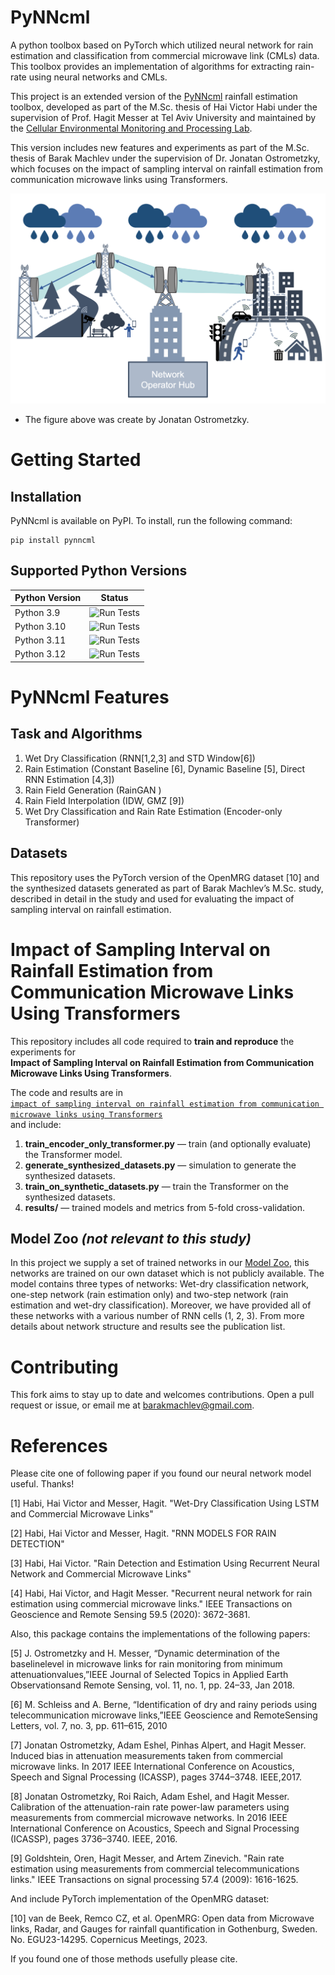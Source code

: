 
# PyNNcml
A python toolbox based on PyTorch which utilized neural network for rain estimation and classification from commercial microwave link (CMLs) data. This toolbox provides an implementation of algorithms for extracting rain-rate using neural networks and CMLs.

This project is an extended version of the [PyNNcml](https://github.com/haihabi/PyNNcml) rainfall estimation toolbox, developed as part of the M.Sc. thesis of Hai Victor Habi under the supervision of Prof. Hagit Messer at Tel Aviv University and maintained by the [Cellular Environmental Monitoring and Processing Lab](https://cellenmonlab.tau.ac.il/).  

This version includes new features and experiments as part of the M.Sc. thesis of Barak Machlev under the supervision of Dr. Jonatan Ostrometzky, which focuses on the impact of sampling interval on rainfall estimation from communication microwave links using Transformers.

![plot](./images/cml_figure.png)
* The figure above was create by Jonatan Ostrometzky.


# Getting Started
## Installation
PyNNcml is available on PyPI. To install, run the following command:
```
pip install pynncml
```

## Supported Python Versions



| Python Version | Status                                                                                                |
|----------------|-------------------------------------------------------------------------------------------------------|
| Python 3.9     | ![Run Tests](https://github.com/haihabi/PyNNcml/actions/workflows/run_test_python_3_9.yml/badge.svg)  |
| Python 3.10    | ![Run Tests](https://github.com/haihabi/PyNNcml/actions/workflows/run_test_python_3_10.yml/badge.svg) |
| Python 3.11    | ![Run Tests](https://github.com/haihabi/PyNNcml/actions/workflows/run_test_python_3_11.yml/badge.svg) |
| Python 3.12    | ![Run Tests](https://github.com/haihabi/PyNNcml/actions/workflows/run_test_python_3_12.yml/badge.svg) |


# PyNNcml Features

## Task and Algorithms

1. Wet Dry Classification (RNN[1,2,3] and STD Window[6])
2. Rain Estimation (Constant Baseline [6], Dynamic Baseline [5], Direct RNN Estimation [4,3])
3. Rain Field Generation (RainGAN )
4. Rain Field Interpolation (IDW, GMZ [9])
5. Wet Dry Classification and Rain Rate Estimation (Encoder-only Transformer)


## Datasets
This repository uses the PyTorch version of the OpenMRG dataset [10] and the synthesized datasets generated as part of Barak Machlev’s M.Sc. study, described in detail in the study and used for evaluating the impact of sampling interval on rainfall estimation.

# Impact of Sampling Interval on Rainfall Estimation from Communication Microwave Links Using Transformers

This repository includes all code required to **train and reproduce** the experiments for  
**Impact of Sampling Interval on Rainfall Estimation from Communication Microwave Links Using Transformers**.

The code and results are in  
[`impact of sampling interval on rainfall estimation from communication microwave links using Transformers`](./impact%20of%20sampling%20interval%20on%20rainfall%20estimation%20from%20communication%20microwave%20links%20using%20Transformers)  
and include:

1. **train_encoder_only_transformer.py** — train (and optionally evaluate) the Transformer model.
2. **generate_synthesized_datasets.py** — simulation to generate the synthesized datasets.
3. **train_on_synthetic_datasets.py** — train the Transformer on the synthesized datasets.
4. **results/** — trained models and metrics from 5-fold cross-validation.



## Model Zoo *(not relevant to this study)*
In this project we supply a set of trained networks in our [Model Zoo](https://github.com/haihabi/PyNNcml/tree/master/pynncml/model_zoo), this networks are trained on our own dataset which is not publicly available.
The model contains three types of networks: Wet-dry classification network, one-step network (rain estimation only) and two-step network (rain estimation and wet-dry classification). Moreover, we have provided all of these networks with a various number of RNN cells (1, 2, 3). From more details about network structure and results see the publication list.

# Contributing

This fork aims to stay up to date and welcomes contributions.
Open a pull request or issue, or email me at barakmachlev@gmail.com.


# References

Please cite one of following paper if you found our neural network model useful. Thanks!

[1] Habi, Hai Victor and Messer, Hagit. "Wet-Dry Classification Using LSTM and Commercial Microwave Links"



[2] Habi, Hai Victor and Messer, Hagit. "RNN MODELS FOR RAIN DETECTION"



[3] Habi, Hai Victor. "Rain Detection and Estimation Using Recurrent Neural Network and Commercial Microwave Links"


[4] Habi, Hai Victor, and Hagit Messer. "Recurrent neural network for rain estimation using commercial microwave links." IEEE Transactions on Geoscience and Remote Sensing 59.5 (2020): 3672-3681.


Also, this package contains the implementations of the following papers:

[5] J. Ostrometzky and H. Messer, “Dynamic determination of the baselinelevel in microwave links for rain monitoring from minimum attenuationvalues,”IEEE Journal of Selected Topics in Applied Earth Observationsand Remote Sensing, vol. 11, no. 1, pp. 24–33, Jan 2018.

[6] M. Schleiss and A. Berne, “Identification of dry and rainy periods using telecommunication  microwave  links,”IEEE  Geoscience  and  RemoteSensing Letters, vol. 7, no. 3, pp. 611–615, 2010

[7] Jonatan Ostrometzky, Adam Eshel, Pinhas Alpert, and Hagit Messer. Induced bias in attenuation measurements taken from commercial microwave links. In 2017 IEEE International
Conference on Acoustics, Speech and Signal Processing (ICASSP), pages 3744–3748. IEEE,2017. <br>

[8] Jonatan Ostrometzky, Roi Raich, Adam Eshel, and Hagit Messer.
Calibration of the
attenuation-rain rate power-law parameters using measurements from commercial microwave networks. In 2016 IEEE International Conference on Acoustics, Speech and Signal
Processing (ICASSP), pages 3736–3740. IEEE, 2016.

[9] Goldshtein, Oren, Hagit Messer, and Artem Zinevich. "Rain rate estimation using measurements from commercial telecommunications links." IEEE Transactions on signal processing 57.4 (2009): 1616-1625.


And include PyTorch implementation of the OpenMRG dataset:

[10] van de Beek, Remco CZ, et al. OpenMRG: Open data from Microwave links, Radar, and Gauges for rainfall quantification in Gothenburg, Sweden. No. EGU23-14295. Copernicus Meetings, 2023.


If you found one of those methods usefully please cite.
